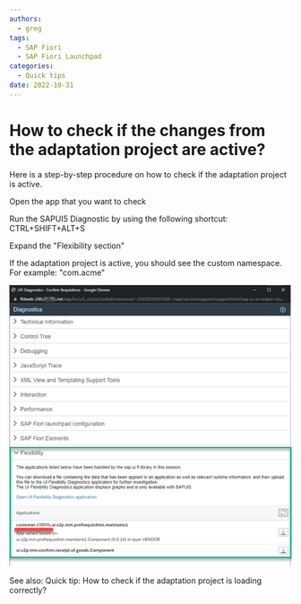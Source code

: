 ```yaml
---
authors:
  - greg
tags:
  - SAP Fiori
  - SAP Fiori Launchpad
categories:
  - Quick tips
date: 2022-10-31
---
```


# How to check if the changes from the adaptation project are active?

Here is a step-by-step procedure on how to check if the adaptation project is active.

<!-- more -->

Open the app that you want to check

Run the SAPUI5 Diagnostic by using the following shortcut: CTRL+SHIFT+ALT+S

Expand the "Flexibility section"

If the adaptation project is active, you should see the custom namespace. For example: "com.acme"

[![Diagnostic tool screen shot](R0004/diag-tool.png)](R0004/diag-tool.png)

See also: Quick tip: How to check if the adaptation project is loading correctly?
